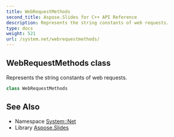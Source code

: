 ```yaml
---
title: WebRequestMethods
second_title: Aspose.Slides for C++ API Reference
description: Represents the string constants of web requests.
type: docs
weight: 521
url: /system.net/webrequestmethods/
---
```

## WebRequestMethods class


Represents the string constants of web requests.

```cpp
class WebRequestMethods
```

## See Also

* Namespace [System::Net](../)
* Library [Aspose.Slides](../../)